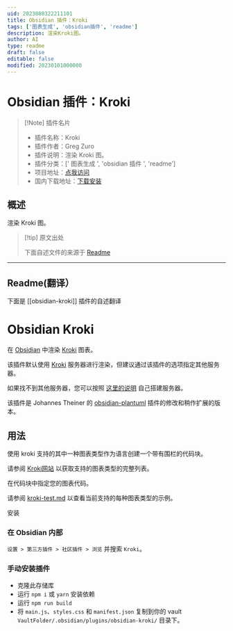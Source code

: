 ```yaml
---
uid: 2023080322211101
title: Obsidian 插件：Kroki
tags: ['图表生成', 'obsidian插件', 'readme']
description: 渲染Kroki图。
author: AI
type: readme
draft: false
editable: false
modified: 20230101000000
---
```


# Obsidian 插件：Kroki

> [!Note] 插件名片
> - 插件名称：Kroki
> - 插件作者：Greg Zuro
> - 插件说明：渲染 Kroki 图。
> - 插件分类：[' 图表生成 ', 'obsidian 插件 ', 'readme']
> - 项目地址：[点我访问](https://github.com/gregzuro/obsidian-kroki)
> - 国内下载地址：[下载安装](https://pkmer.cn/products/plugin/pluginMarket/?obsidian-kroki)

## 概述

渲染 Kroki 图。

> [!tip] 原文出处
>
>下面自述文件的来源于 [Readme](https://ghproxy.net/https://raw.githubusercontent.com/gregzuro/obsidian-kroki/master/README.md)
>

---

## Readme(翻译）

下面是 [[obsidian-kroki]] 插件的自述翻译

# Obsidian Kroki

在 [Obsidian](https://obsidian.md) 中渲染 [Kroki](https://kroki.io) 图表。

该插件默认使用 [Kroki](https://kroki.io) 服务器进行渲染，但建议通过该插件的选项指定其他服务器。

如果找不到其他服务器，您可以按照 [这里的说明](https://kroki.io/#install) 自己搭建服务器。

该插件是 Johannes Theiner 的 [obsidian-plantuml](https://github.com/joethei/obsidian-plantuml) 插件的修改和稍作扩展的版本。

## 用法

使用 kroki 支持的其中一种图表类型作为语言创建一个带有围栏的代码块。

请参阅 [Kroki网站](https://kroki.io) 以获取支持的图表类型的完整列表。

在代码块中指定您的图表代码。

请参阅 [kroki-test.md](kroki-test.md) 以查看当前支持的每种图表类型的示例。

安装

### 在 Obsidian 内部

`设置 > 第三方插件 > 社区插件 > 浏览` 并搜索 `Kroki`。

### 手动安装插件

- 克隆此存储库
- 运行 `npm i` 或 `yarn` 安装依赖
- 运行 `npm run build`
- 将 `main.js`、`styles.css` 和 `manifest.json` 复制到你的 vault `VaultFolder/.obsidian/plugins/obsidian-kroki/` 目录下。



